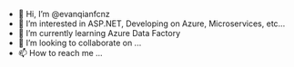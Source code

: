 - 👋 Hi, I’m @evanqianfcnz
- 👀 I’m interested in ASP.NET, Developing on Azure, Microservices, etc...
- 🌱 I’m currently learning Azure Data Factory
- 💞️ I’m looking to collaborate on ...
- 📫 How to reach me ...

<!---
evanqianfcnz/evanqianfcnz is a ✨ special ✨ repository because its `README.md` (this file) appears on your GitHub profile.
You can click the Preview link to take a look at your changes.
--->
